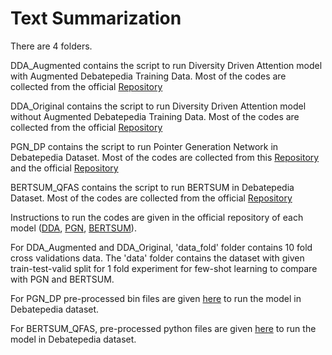 # Text Summarization

There are 4 folders.

DDA_Augmented contains the script to run Diversity Driven Attention model with Augmented Debatepedia Training Data. Most of the codes are collected from the official [Repository](https://github.com/PrekshaNema25/DiverstiyBasedAttentionMechanism)

DDA_Original contains the script to run Diversity Driven Attention model without Augmented Debatepedia Training Data. Most of the codes are collected from the official [Repository](https://github.com/PrekshaNema25/DiverstiyBasedAttentionMechanism)

PGN_DP contains the script to run Pointer Generation Network in Debatepedia Dataset. Most of the codes are collected from this [Repository](https://github.com/talbaumel/RSAsummarization) and the official [Repository](https://github.com/abisee/pointer-generator)

BERTSUM_QFAS contains the script to run BERTSUM in Debatepedia Dataset. Most of the codes are collected from the official [Repository](https://github.com/nlpyang/PreSumm)

Instructions to run the codes are given in the official repository of each model ([DDA](https://github.com/PrekshaNema25/DiverstiyBasedAttentionMechanism), [PGN](https://github.com/abisee/pointer-generator), [BERTSUM](https://github.com/nlpyang/PreSumm)). 

For DDA_Augmented and DDA_Original, 'data_fold' folder contains 10 fold cross validations data. The 'data' folder contains the dataset with given train-test-valid split for 1 fold experiment for few-shot learning to compare with PGN and BERTSUM.

For PGN_DP pre-processed bin files are given [here](https://github.com/tahmedge/Text-Summarization/tree/master/PGN_DP/dp_stories_PGN) to run the model in Debatepedia dataset.

For BERTSUM_QFAS, pre-processed python files are given [here](https://github.com/tahmedge/Text-Summarization/tree/master/BERTSUM_QFAS/dp_stories_tokenized_newline_without_query_bert) to run the model in Debatepedia dataset.
